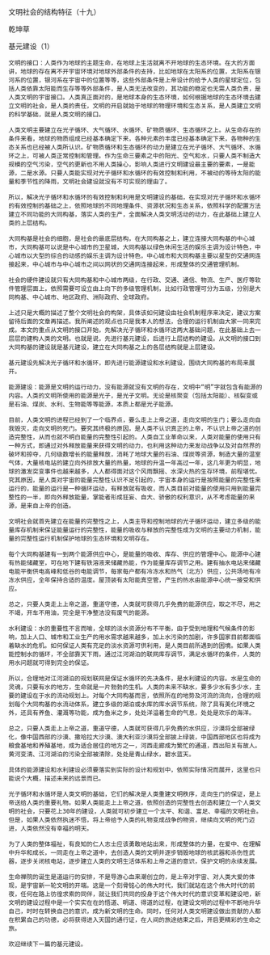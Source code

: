 文明社会的结构特征（十九）

乾坤草


基元建设（1）

    文明的接口：人类作为地球的主题生命，在地球上生活就离不开地球的生态环境。在大的方面讲，地球的存在离不开宇宙环境对地球外部条件的支持，比如地球在太阳系的位置，太阳系在银河系的位置，银河系在宇宙中的位置等等，这些外部条件是上帝设计的给予人类的星球定位，包括人类依靠太阳能而生存等等外部条件，是人类无法改变的，其功能的稳定也无需人类负责，是人类文明的宇宙接口。人类真正面对的，是地球本身的生态环境，如何根据地球的生态环境去建立文明的社会，是人类的责任，文明的开启就始于地球的物理环境和生态关系，是人类建立文明的科学基础，就是人类文明的接口。

    人类文明主要建立在光子循环、大气循环、水循环、矿物质循环、生态循环之上。从生命存在的条件来看，地球的物质组成已经基本确定下来，各种元素的丰度已经基本确定下来，各物种的生态关系也已经被人类所认识。矿物质循环和生态循环的动力是建立在光子循环、大气循环、水循环之上，可被人类正常控制和管理。作为生命三要素之中的阳光、空气和水，只要人类不制造大规模的空气污染，空气的更新也不用人类操心，影响人类进行文明建设最主要的要素，一是能源，二是水源。只要人类能实现对光子循环和水循环的有效控制和利用，不被动的等待太阳的能量和季节性的降雨，文明社会建设就没有不可实现的理由了。

    所以，解决光子循环和水循环的有效控制和利用是文明建设的基础，在实现对光子循环和水循环的有效控制的基础之上，依照地球的不同地理条件、资源状况和生态关系，依照科学的配置方法建立不同功能的大同构基，落实人类的生产，全面解决人类文明活动的动力，在此基础上建立人类的上层结构。

    大同构基是社会的细胞，是社会的最底层结构，在大同构基之上，建立连接大同构基的中心城市，大同构基可以说是中心城市的卫星城，大同构基以绿色休闲生活的娱乐主调为设计特色，中心城市以大型的综合的动感的娱乐主调为设计特色，中心城市和大同构基主要以星型的交通网连接起来，中心城市与中心城市之间以网状的交通网连接起来，形成整体的交通管理机制。

    社会的硬件建设就只有大同构基和中心城市两级，在行政、交通、通信、物流、生产、医疗等软件管理层面上，依照需要可设立由上向下的多级管理机制，比如行政管理可分为五级，分别是大同构基、中心城市、地区政府、洲际政府、全球政府。

    上述只是大概的描述了整个文明社会的构架，具体该如何建设由社会机制程序来决定，建议方案留待后面的文章再描述。我所阐述的观点也只是我本人的想法，合理的运行机制由大家一同来完成。本文的重点从文明的接口开始，先解决光子循环和水循环这两大基础问题，在此基础上去一层层的建构人类的文明。也就是说，先进行基元建设，后进行上层结构的建设。从文明的接口到大同构基的建设就是基元建设，建立在大同构基之上的各层结构就是上层建设。

    基元建设先解决光子循环和水循环，即先进行能源建设和水利建设，围绕大同构基的布局来展开。

    能源建设：能源是文明的运行动力，没有能源就没有文明的存在，文明中“明”字就包含有能源的内容。人类的文明所使用的能源是光子，是光子文明。无论是核聚变（包括太阳能）、核裂变或是石油、煤炭、水利、生物能等等能源，本质上都是光子能源。

    目前，人类文明的进程已经到了一个临界点，要么走上上帝之道，走向文明的生门；要么走向自我毁灭，走向文明的死门。要究其终极的原因，是人类不认识真正的上帝，不认识上帝之道的创造完整性，从而也就不明白能量的完整性引起的。人类自工业革命以来，人类对能量的使用只有一种方式，即通过对外释放能量来获得文明的动力，也利用这种动力来发动战争以及对自然界的破坏和掠夺，几何级数增长的能量释放，消耗了地球大量的石油、煤炭等资源，制造大量的温室气体，大量核电站的建立向外排放大量的热量，地球的升温一年高过一年，这几年更为明显，地球的激发突变事件也越来越多，人人都得面对这个风雨飘摇、水深火热的生存环境，前程堪忧。究其原因，是人类对宇宙的能量完整性认识不足引起的，宇宙本身的运行是按照能量的完整性来运行的，能量的运行是一种循环运动，有释放就有吸收，而人类目前对能量的使用只用到能量完整性的一半，即向外释放能量，掌能者形成狂妄、自大、骄傲的权利意识，从不考虑能量的来源，是来自上帝的创造。

    文明社会就首先建立在能量的完整性之上，人类主导和控制地球的光子循环运动，建立多级的能量库存机制来保证能量运行的完整性，能量的吸收与释放的完整性成为文明的主要动力机制，能量的完整性运行机制保护地球的生态环境和文明存在。

    每个大同构基建有一到两个能源供应中心，是能量的吸收、库存、供应的管理中心。能源中心建有热能储藏室，可在地下建有铁溶液来储藏热能，作为能量库存调节之用。建有抽水电站来储藏电能平衡供电高峰和低谷的电能调节，每家每户都有冷冻水和热气（北方）供应，公共场地有冷冻水供应，全年保持合适的温度。屋顶装有太阳能真空管，产生的热水由能源中心统一接受和供应。

    总之，只要人类走上上帝之道，重道守德，人类就可获得几乎免费的能源供应，取之不尽，用之不竭，开车不用油，完全是干净整洁没有废气的能源。

    水利建设：水的重要性不言而喻，全球的淡水资源分布不平衡，由于受到地理和气候条件的影响，加上人口、城市和工业生产的用水需求越来越多，加上水污染的加剧，许多国家目前都面临着缺水的危机。如何保证人类有充足的淡水资源可供利用，是人类目前所遇到的困境。如果人类能控制水的循环，不全部靠天下雨，通过江河湖泊的联网库存调节，满足水循环的条件，人类的用水问题就可得到完全的保证。

    所以，合理地对江河湖泊的规划联网是保证水循环的先决条件，是水利建设的内容。水是生命的灵魂，只要有水的地方，生命就是一片勃勃的生机。人类的未来不缺水，要多少水有多少水，主要的建设在于水的流动规划上。对每个大同构基而言，依照所在的地势及河流的流向，合理的规划每个大同构基的水流动体系，建立多级的湖泊或水库的库水调节系统，除了具有美化环境之外，还具有养鱼、灌溉等功能，成为鱼米之乡，处处洋溢着生命的气息，处处是欢乐的海洋。

    总之，只要人类走上上帝之道，重道守德，人类就可获得几乎免费的水供应，沙漠将全部被绿化，像中国西部的沙漠、撒哈拉大沙漠、澳大利亚沙漠将全部披上绿装，中国西部地区也将成为粮食基地和养殖基地，成为适合居住的地方之一，河西走廊成为繁忙的通道，西出阳关有故人。黄河变清、江河湖泊的污染全部被清除，处处是青山绿水，碧水蓝天。

    具体的能源建设和水利建设必须要落实到实际的设计和规划中，依照实际情况而展开，这里也只能说个大概，描述未来的远景而已。

    光子循环和水循环是人类文明的基础，它们的解决是人类重建文明秩序，走向生门的保证，是上帝送给人类的重要礼物。如果人类能走上上帝之道，依照创造的完整性去创造和建立一个人类文明的社会，只要花上30年的建设，人类就可初步建立一个太平、和谐、富足、幸福的文明社会。但是，如果人类依然执迷不悟，将上帝给予人类的礼物变成战争的物资，继续向文明的死门迈进，人类依然没有幸福的明天。

    为了人类的整体福祉，有良知的仁人志士应该勇敢地站出来，形成整体的力量，在爱中、在理解中升华和成长，一同走在上帝之道中，去创造人类的文明并逐步销毁地球的核武器和杀伤性武器，逐步关闭核电站，逐步建立人类的文明生活体系和上帝之道的意识，保护文明的永续发展。

    生命禅院的诞生是道运行的安排，不是导游心血来潮创立的，是上帝对宇宙、对人类大爱的体现，是宇宙新一轮文明的开端。这是一个刻骨铭心的伟大时代，我们就站在这个伟大时代的前夜，任何在路上彷徨求索的同伴，就让我们共同的投身于这个伟大时代的意识变革和建设吧，新文明的建设过程中是一个实实在在的悟道、明道、得道的过程，在建设文明的过程中不断地升华自己，时时在转换自己的意识，成为新文明的生命。同时，任何对人类文明建设做出贡献的人都在积累自己的功德，必将获得进入天国的通行证，在人间的旅途结束之后，开启更精彩的生命之旅。

    欢迎继续下一篇的基元建设。



